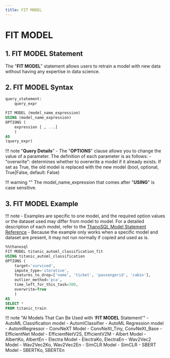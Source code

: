 ```yaml
---
title: FIT MODEL
---
```


# __FIT MODEL__

## __1. FIT MODEL Statement__

The "__FIT MODEL__" statement allows users to retrain a model with new data without having any expertise in data science.

## __2. FIT MODEL Syntax__

```sql
query_statement:
    query_expr

FIT MODEL (model_name_expression)
USING (model_name_expression)
OPTIONS (
    expression [ , ...]
    )
AS
(query_expr)
```

!!! note "__Query Details__"
    - The "__OPTIONS__" clause allows you to change the value of a parameter. The definition of each parameter is as follows:
        - "overwrite": determines whether to overwrite a model if it already exists. If set as True, the old model is replaced with the new model (bool, optional, True|False, default: False)

!!! warning ""
    The model_name_expression that comes after "__USING__" is case sensitive.

## __3. FIT MODEL Example__

!!! note
    - Examples are specific to one model, and the required option values ​​or the dataset used may differ from model to model. For a detailed description of each model, refer to the [ThanoSQL Model Statement Reference](/en/how-to_guides/reference/#thanosql-model-statement-reference)
    - Because the example only works when a specific model and dataset are present, it may not run normally if copied and used as is.

```sql
%%thanosql
FIT MODEL titanic_automl_classification_fit
USING titanic_automl_classification
OPTIONS (
    target='survived',
    impute_type='iterative',
    features_to_drop=['name', 'ticket', 'passengerid', 'cabin'],
    outlier_method='pca',
    time_left_for_this_task=300,
    overwrite=True
    )
AS
SELECT *
FROM titanic_train
```

!!! note "AI Models That Can Be Used with '__FIT MODEL__ Statement'"
    - AutoML Classification model - AutomlClassifier
    - AutoML Regression model - AutomlRegressor
    - ConvNeXT Model - ConvNeXt_Tiny, ConvNeXt_Base
    - EfficientNet Model - EfficientNetV2S, EfficientV2M
    - Albert Model - AlbertKo, AlbertEn
    - Electra Model - ElectraKo, ElectraEn
    - Wav2Vec2 Model - Wav2Vec2Ko, Wav2Vec2En
    - SimCLR Model - SimCLR
    - SBERT Model - SBERTKo, SBERTEn